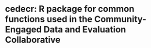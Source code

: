 # cedecr: R package for common functions used in the Community-Engaged Data and Evaluation Collaborative
